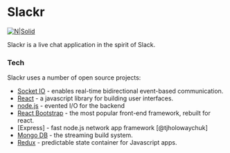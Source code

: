# Slackr

[![N|Solid](https://pbs.twimg.com/card_img/851964861865226240/AocPxLpm?format=jpg&name=800x419)](https://www.linkedin.com/in/willmitbrodt/)

Slackr is a live chat application in the spirit of Slack.

  
### Tech

Slackr uses a number of open source projects:

* [Socket IO](https://socket.io/) - enables real-time bidirectional event-based communication.
* [React](https://facebook.github.io/react/) - a javascript library for building user interfaces.
* [node.js](https://github.com/nodejs) - evented I/O for the backend
* [React Bootstrap](https://react-bootstrap.github.io/) - the most popular front-end framework, rebuilt for react.
* [Express] - fast node.js network app framework [@tjholowaychuk]
* [Mongo DB](https://www.mongodb.com/) - the streaming build system.
* [Redux](https://github.com/reactjs/redux) - predictable state container for Javascript apps.
